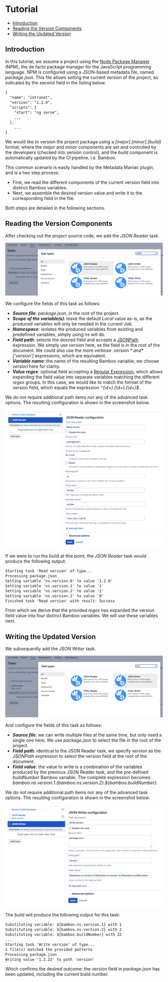 # Tutorial

- [Introduction](/tutorial?id=introduction)
- [Reading the Version Components](/tutorial?id=reading-the-version-components)
- [Writing the Updated Version](/tutorial?id=writing-the-updated-version)

## Introduction

In this tutorial, we assume a project using the [Node Package Manager](https://www.npmjs.com/) (NPM), the de facto package
manager for the JavaScript programming language. NPM is configured using a JSON-based metadata file, named *package.json*.
This file allows setting the current version of the project, as indicated by the second field in the listing below.

```
{
  "name": "intranet",
  "version": "1.2.0",
  "scripts": {
    "start": "ng serve",
    ...
  },
    ...
}
```

We would like to version the project package using a *[major].[minor].[build]* format, where the *major* and *minor* components
are set and controlled by the developers (checked into version control), and the *build* component is automatically updated
by the CI pipeline, i.e. Bamboo.

This common scenario is easily handled by the Metadata Maniac plugin, and is a two step process:

- First, we read the different components of the current version field into distinct Bamboo variables.
- Next, we assemble the desired version value and write it to the corresponding field in the file.

Both steps are detailed in the following sections.

## Reading the Version Components

After checking out the project source code, we add the *JSON Reader* task.

<kbd>![tutorial_add_json_reader](./_media/screenshots/tutorial_add_json_reader.png "Tutorial add JSON Reader")</kbd>

We configure the fields of this task as follows:

- ***Source file***: *package.json*, in the root of the project.
- ***Scope of the variable(s)***: leave the default *Local* value as-is, as the produced variables will only be needed in the current Job.
- ***Namespace***: isolates the produced variables from existing and predefined variables, simply using *ns* will do.
- ***Field path***: selects the desired field and accepts a [JSONPath](https://goessner.net/articles/JsonPath/) expression.
We simply use *version* here, as the field is in the root of the document. We could also use the more verbose *$.version* and *$['version']* expressions, which are equivalent. 
- ***Variable name***: the name of the resulting Bamboo variable, we choose *version* here for clarity.
- ***Value regex***: optional field accepting a [Regular Expression](https://en.wikipedia.org/wiki/Regular_expression),
which allows expanding the field value into separate variables matching the different *regex* groups. In this case, we would like to
match the format of the version field, which equals the expression *^(\d+).(\d+).(\d+)$*.

We do not require additional path items nor any of the advanced task options. The resulting configuration is shown in the screenshot below.

<kbd>![tutorial_json_read_config](./_media/screenshots/tutorial_json_read_config.png "Tutorial JSON read config")</kbd>

If we were to run the build at this point, the *JSON Reader* task would produce the following output:

```
Starting task 'Read version' of type...
Processing package.json
Setting variable 'ns.version.0' to value '1.2.0'
Setting variable 'ns.version.1' to value '1'
Setting variable 'ns.version.2' to value '2'
Setting variable 'ns.version.3' to value '0'
Finished task 'Read version' with result: Success
```

From which we derive that the provided *regex* has expanded the version field value into four distinct Bamboo variables.
We will use these variables next.

## Writing the Updated Version

We subsequently add the *JSON Writer* task.

<kbd>![tutorial_add_json_writer](./_media/screenshots/tutorial_add_json_writer.png "Tutorial add JSON Writer")</kbd>

And configure the fields of this task as follows:

- ***Source file***: we can write multiple files at the same time, but only need a single one here. We use *package.json* to select the file in the root of the project.
- ***Field path***: identical to the JSON Reader task, we specify *version* as the *JSONPath* expression to select the version field at the root of the document.
- ***Field value***: the value to write is a combination of the variables produced by the previous JSON Reader task, and the pre-defined *buildNumber* Bamboo variable.
The complete expression becomes: *${bamboo.ns.version.1}.${bamboo.ns.version.2}.${bamboo.buildNumber}*.

We do not require additional path items nor any of the advanced task options. The resulting configuration is shown in the screenshot below.

<kbd>![tutorial_json_write_config](./_media/screenshots/tutorial_json_write_config.png "Tutorial JSON write config")</kbd>

The build will produce the following output for this task:

```
Substituting variable: ${bamboo.ns.version.1} with 1	
Substituting variable: ${bamboo.ns.version.2} with 2
Substituting variable: ${bamboo.buildNumber} with 22
...
Starting task 'Write version' of type...
1 file(s) matched the provided patterns
Processing package.json
Writing value '1.2.22' to path 'version'
```

Which confirms the desired outcome: the version field in *package.json* has been updated, including the current build number.

